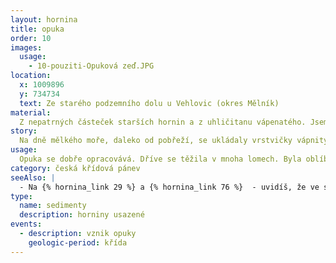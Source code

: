 ```yaml
---
layout: hornina
title: opuka
order: 10
images:
  usage:
    - 10-pouziti-Opuková zeď.JPG
location:
  x: 1009896
  y: 734734
  text: Ze starého podzemního dolu u Vehlovic (okres Mělník)
material:
  Z nepatrných částeček starších hornin a z uhličitanu vápenatého. Jsem přechodem mezi biochemickými sedimenty (vápenci) a klastickými sedimenty (prachovci).
story:
  Na dně mělkého moře, daleko od pobřeží, se ukládaly vrstvičky vápnitých kalů. Z kalů vznikla pevná hornina - slínovec. Později moře ustoupilo a zpevněné mořské sedimenty se staly součástí souše. V pleistocénu řeka Labe vyhlodala v křídových sedimentech hluboké údolí. Později si lidé z opuky začali stavět domy. Kvalitní opuku těžili u Vehlovic ručně v v malém podzemním dolu, založeném v boku labského údolí.
usage:
  Opuka se dobře opracovává. Dříve se těžila v mnoha lomech. Byla oblíbeným materiálem románských stavitelů. Nejstarší pražské kostely - bazilika Sv. Jiří na Pražském Hradě a pražské rotundy jsou postavené právě z opuky. 
category: česká křídová pánev
seeAlso: |
  - Na {% hornina_link 29 %} a {% hornina_link 76 %}  - uvidíš, že ve stejném moři vznikaly i jiné sedimenty.
type:
  name: sedimenty
  description: horniny usazené
events:
  - description: vznik opuky
    geologic-period: křída
---
```



